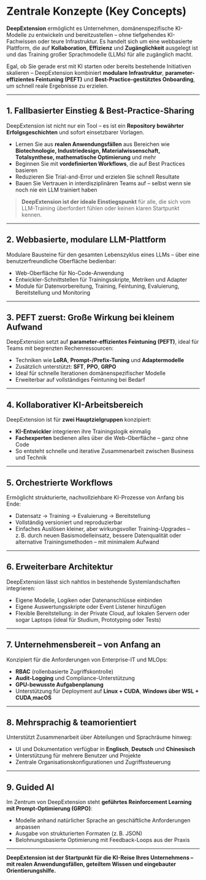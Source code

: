 # Zentrale Konzepte (Key Concepts)

**DeepExtension** ermöglicht es Unternehmen, domänenspezifische KI-Modelle zu entwickeln und bereitzustellen – ohne tiefgehendes KI-Fachwissen oder teure Infrastruktur. Es handelt sich um eine webbasierte Plattform, die auf **Kollaboration**, **Effizienz** und **Zugänglichkeit** ausgelegt ist und das Training großer Sprachmodelle (LLMs) für alle zugänglich macht.

Egal, ob Sie gerade erst mit KI starten oder bereits bestehende Initiativen skalieren – DeepExtension kombiniert **modulare Infrastruktur**, **parameter-effizientes Feintuning (PEFT)** und **Best-Practice-gestütztes Onboarding**, um schnell reale Ergebnisse zu erzielen.

---

## 1. Fallbasierter Einstieg & Best-Practice-Sharing

DeepExtension ist nicht nur ein Tool – es ist ein **Repository bewährter Erfolgsgeschichten** und sofort einsetzbarer Vorlagen.

- Lernen Sie aus **realen Anwendungsfällen** aus Bereichen wie **Biotechnologie, Industriedesign, Materialwissenschaft, Totalsynthese, mathematische Optimierung** und mehr  
- Beginnen Sie mit **vordefinierten Workflows**, die auf Best Practices basieren  
- Reduzieren Sie Trial-and-Error und erzielen Sie schnell Resultate  
- Bauen Sie Vertrauen in interdisziplinären Teams auf – selbst wenn sie noch nie ein LLM trainiert haben

> **DeepExtension ist der ideale Einstiegspunkt** für alle, die sich vom LLM-Training überfordert fühlen oder keinen klaren Startpunkt kennen.

---

## 2. Webbasierte, modulare LLM-Plattform

Modulare Bausteine für den gesamten Lebenszyklus eines LLMs – über eine benutzerfreundliche Oberfläche bedienbar:

- Web-Oberfläche für No-Code-Anwendung  
- Entwickler-Schnittstellen für Trainingsskripte, Metriken und Adapter  
- Module für Datenvorbereitung, Training, Feintuning, Evaluierung, Bereitstellung und Monitoring

---

## 3. PEFT zuerst: Große Wirkung bei kleinem Aufwand

DeepExtension setzt auf **parameter-effizientes Feintuning (PEFT)**, ideal für Teams mit begrenzten Rechenressourcen:

- Techniken wie **LoRA**, **Prompt-/Prefix-Tuning** und **Adaptermodelle**  
- Zusätzlich unterstützt: **SFT**, **PPO**, **GRPO**  
- Ideal für schnelle Iterationen domänenspezifischer Modelle  
- Erweiterbar auf vollständiges Feintuning bei Bedarf

---

## 4. Kollaborativer KI-Arbeitsbereich

DeepExtension ist für **zwei Hauptzielgruppen** konzipiert:

- **KI-Entwickler** integrieren ihre Trainingslogik einmalig  
- **Fachexperten** bedienen alles über die Web-Oberfläche – ganz ohne Code  
- So entsteht schnelle und iterative Zusammenarbeit zwischen Business und Technik

---

## 5. Orchestrierte Workflows

Ermöglicht strukturierte, nachvollziehbare KI-Prozesse von Anfang bis Ende:

- Datensatz → Training → Evaluierung → Bereitstellung  
- Vollständig versioniert und reproduzierbar  
- Einfaches Auslösen kleiner, aber wirkungsvoller Training-Upgrades – z. B. durch neuen Basismodelleinsatz, bessere Datenqualität oder alternative Trainingsmethoden – mit minimalem Aufwand  
<!-- - Orchestrierung über GUI, CLI oder API optional erweiterbar -->
<!-- - Eingebaute Human-in-the-Loop-Feedbackzyklen -->

---

## 6. Erweiterbare Architektur

DeepExtension lässt sich nahtlos in bestehende Systemlandschaften integrieren:

- Eigene Modelle, Logiken oder Datenanschlüsse einbinden  
- Eigene Auswertungsskripte oder Event Listener hinzufügen  
- Flexible Bereitstellung: in der Private Cloud, auf lokalen Servern oder sogar Laptops (ideal für Studium, Prototyping oder Tests)

---

## 7. Unternehmensbereit – von Anfang an

Konzipiert für die Anforderungen von Enterprise-IT und MLOps:

- **RBAC** (rollenbasierte Zugriffskontrolle)  
- **Audit-Logging** und Compliance-Unterstützung  
- **GPU-bewusste Aufgabenplanung**  
- Unterstützung für Deployment auf **Linux + CUDA**, **Windows über WSL + CUDA**,**macOS**

---

## 8. Mehrsprachig & teamorientiert

Unterstützt Zusammenarbeit über Abteilungen und Sprachräume hinweg:

- UI und Dokumentation verfügbar in **Englisch**, **Deutsch** und **Chinesisch**  
- Unterstützung für mehrere Benutzer und Projekte  
- Zentrale Organisationskonfigurationen und Zugriffssteuerung

---

## 9. Guided AI

Im Zentrum von DeepExtension steht **geführtes Reinforcement Learning mit Prompt-Optimierung (GRPO)**:

- Modelle anhand natürlicher Sprache an geschäftliche Anforderungen anpassen  
- Ausgabe von strukturierten Formaten (z. B. JSON)  
- Belohnungsbasierte Optimierung mit Feedback-Loops aus der Praxis

---

**DeepExtension ist der Startpunkt für die KI-Reise Ihres Unternehmens –**  
**mit realen Anwendungsfällen, geteiltem Wissen und eingebauter Orientierungshilfe.**

